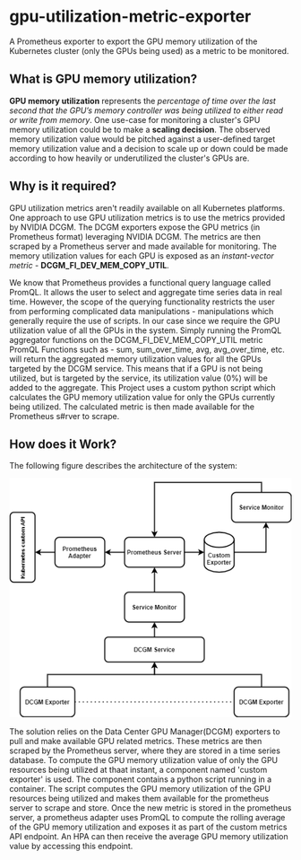 # gpu-utilization-metric-exporter
 A Prometheus exporter to export the GPU memory utilization of the Kubernetes cluster (only the GPUs being used) as a metric to be monitored.
 
## What is GPU memory utilization?
__GPU memory utilization__ represents the *percentage of time over the last second that the GPU’s memory controller was being utilized to either read or write from memory*.
One use-case for monitoring a cluster's GPU memory utilization could be to make a __scaling decision__. The observed memory utilization value would be pitched against a user-defined target memory utilization value and a decision to scale up or down could be made according to how heavily or underutilized the cluster's GPUs are. 

## Why is it required?
GPU utilization metrics aren't readily available on all Kubernetes platforms. One approach to use GPU utilization metrics is to use the metrics provided by NVIDIA DCGM. The DCGM exporters expose the GPU metrics (in Prometheus format) leveraging NVIDIA DCGM. The metrics are then scraped by a Prometheus server and made available for monitoring. The memory utilization values for each GPU is exposed as an *instant-vector metric* - **DCGM_FI_DEV_MEM_COPY_UTIL**.

We know that Prometheus provides a functional query language called PromQL. It allows the user to select and aggregate time series data in real time. However, the scope of the querying functionality restricts the user from performing complicated data manipulations  - manipulations which generally require the use of scripts. 
In our case since we require the GPU utilization value of all the GPUs in the system. Simply running the PromQL aggregator functions on the DCGM_FI_DEV_MEM_COPY_UTIL metric PromQL Functions such as - sum, sum_over_time, avg, avg_over_time, etc. will return the aggregated memory utilization values for all the GPUs targeted by the DCGM service. This means that if a GPU is not being utilized, but is targeted by the service, its utilization value (0%) will be added to the aggregate. This Project uses a custom python script which calculates the GPU memory utilization value for only the GPUs currently being utilized. The calculated metric is then made available for the Prometheus s#rver to scrape.  

## How does it Work?
The following figure describes the architecture of the system:

![Exporter Architecture](https://github.com/siddharth-mitra/gpu-utilization-metric-exporter/blob/main/images/custom-exporter.png)

The solution relies on the Data Center GPU Manager(DCGM) exporters to pull and make available GPU related metrics. These metrics are then scraped by the Prometheus server, where they are stored in a time series database. To compute the GPU memory utilization value of only the GPU resources being utilized at thaat instant, a component named 'custom exporter' is used. The component contains a python script running in a container. The script computes the GPU memory utilization of the GPU resources being utilized and makes them available for the prometheus server to scrape and store. Once the new metric is stored in the prometheus server, a prometheus adapter uses PromQL to compute the rolling average of the GPU memory utilization and exposes it as part of the custom metrics API endpoint. An HPA can then receive the average GPU memory utilization value by accessing this endpoint. 

